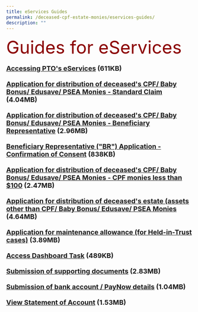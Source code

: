 ```yaml
---
title: eServices Guides
permalink: /deceased-cpf-estate-monies/eservices-guides/
description: ""
---
```

<font size="8" color="DarkRed">Guides for eServices</font><br><br> <font size="4"><b><a href="/files/PTO_E-Service_User_Guide-Access.pdf" target="\blank">Accessing PTO's eServices</a> (611KB)<br><br> <a href="/files/PTOE-SvcUserGuide-CPF_16-6-22.pdf" target="\blank">Application for distribution of deceased's CPF/ Baby Bonus/ Edusave/ PSEA Monies - Standard Claim</a> (4.04MB)<br><br> <a href="/files/PTOE-SvcUserGuide-BR_16-6-22.pdf" target="\blank">Application for distribution of deceased's CPF/ Baby Bonus/ Edusave/ PSEA Monies - Beneficiary Representative</a> (2.96MB)<br><br> <a href="/files/PTOE-SvcUserGuide-BRConsent_22-03-23.pdf" target="\blank">Beneficiary Representative ("BR") Application - Confirmation of Consent</a> (838KB)<br><br><a href="/files/PTOE-SvcUserGuide-SmallCPF_16-6-22.pdf" target="\blank">Application for distribution of deceased's CPF/ Baby Bonus/ Edusave/ PSEA Monies - CPF monies less than $100</a> (2.47MB)<br> <br><a href="/files/PTOE-SvcUserGuide-Estate_16-6-22.pdf" target="\blank">Application for distribution of deceased's estate (assets other than CPF/ Baby Bonus/ Edusave/ PSEA Monies</a> (4.64MB)<br><br> <a href="/files/PTOE-SvcUserGuide-Maintenance_16-6-22.pdf" target="\blank">Application for maintenance allowance (for Held-in-Trust cases)</a> (3.89MB)<br><br> <a href="/files/ptoe-svcuserguide-dashboard_14-9-23.pdf" target="\blank">Access Dashboard Task</a> (489KB)<br><br> <a href="/files/PTOE-SvcUserGuide-Docs_16-6-22.pdf" target="\blank">Submission of supporting documents</a> (2.83MB)<br><br> <a href="/files/Guide-SubmissionOfBankDocs.pdf" target="\_blank">Submission of bank account / PayNow details</a> (1.04MB)<br><br> <a href="/files/PTOE-SvcUserGuide-SOA_16-6-22.pdf" target="\_blank">View Statement of Account</a> (1.53MB)<br><br></b></font>